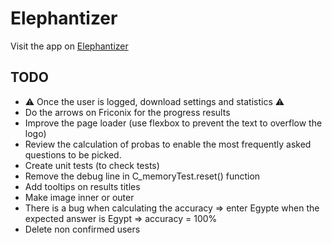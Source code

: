 # Elephantizer

Visit the app on [Elephantizer](https://elephantizer.com)


## TODO

* ⚠ Once the user is logged, download settings and statistics ⚠
* Do the arrows on Friconix for the progress results
* Improve the page loader (use flexbox to prevent the text to overflow the logo)
* Review the calculation of probas to enable the most frequently asked questions to be picked.
* Create unit tests (to check tests)
* Remove the debug line in C_memoryTest.reset() function
* Add tooltips on results titles
* Make image inner or outer
* There is a bug when calculating the accuracy => enter Egypte when the expected answer is Egypt => accuracy = 100%
* Delete non confirmed users

